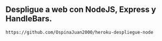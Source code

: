 ## Despligue a web con NodeJS, Express y HandleBars.

``
    https://github.com/OspinaJuan2000/heroku-despliegue-node
``